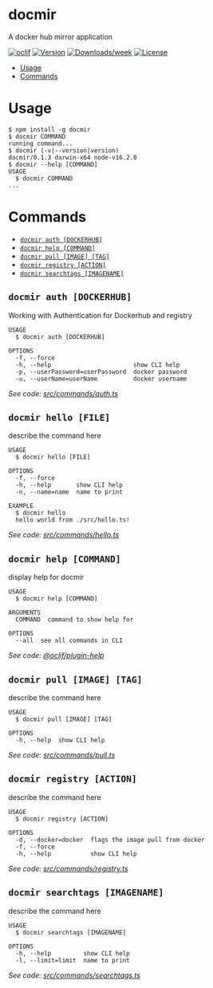 docmir
======

A docker hub mirror application

[![oclif](https://img.shields.io/badge/cli-oclif-brightgreen.svg)](https://oclif.io)
[![Version](https://img.shields.io/npm/v/docmir.svg)](https://npmjs.org/package/docmir)
[![Downloads/week](https://img.shields.io/npm/dw/docmir.svg)](https://npmjs.org/package/docmir)
[![License](https://img.shields.io/npm/l/docmir.svg)](https://github.com/CaliFOSS/docker-mirror/blob/master/package.json)

<!-- toc -->
* [Usage](#usage)
* [Commands](#commands)
<!-- tocstop -->
# Usage
<!-- usage -->
```sh-session
$ npm install -g docmir
$ docmir COMMAND
running command...
$ docmir (-v|--version|version)
docmir/0.1.3 darwin-x64 node-v16.2.0
$ docmir --help [COMMAND]
USAGE
  $ docmir COMMAND
...
```
<!-- usagestop -->
# Commands
<!-- commands -->
* [`docmir auth [DOCKERHUB]`](#docmir-auth-dockerhub)
* [`docmir help [COMMAND]`](#docmir-help-command)
* [`docmir pull [IMAGE] [TAG]`](#docmir-pull-image-tag)
* [`docmir registry [ACTION]`](#docmir-registry-action)
* [`docmir searchtags [IMAGENAME]`](#docmir-searchtags-imagename)

## `docmir auth [DOCKERHUB]`

Working with Authentication for Dockerhub and registry

```
USAGE
  $ docmir auth [DOCKERHUB]

OPTIONS
  -f, --force
  -h, --help                       show CLI help
  -p, --userPassword=userPassword  docker password
  -u, --userName=userName          docker username
```

_See code: [src/commands/auth.ts](https://github.com/CaliFOSS/docker-mirror/blob/v0.1.3/src/commands/auth.ts)_

## `docmir hello [FILE]`

describe the command here

```
USAGE
  $ docmir hello [FILE]

OPTIONS
  -f, --force
  -h, --help       show CLI help
  -n, --name=name  name to print

EXAMPLE
  $ docmir hello
  hello world from ./src/hello.ts!
```

_See code: [src/commands/hello.ts](https://github.com/CaliFOSS/docker-mirror/blob/v0.1.3/src/commands/hello.ts)_

## `docmir help [COMMAND]`

display help for docmir

```
USAGE
  $ docmir help [COMMAND]

ARGUMENTS
  COMMAND  command to show help for

OPTIONS
  --all  see all commands in CLI
```

_See code: [@oclif/plugin-help](https://github.com/oclif/plugin-help/blob/v3.2.2/src/commands/help.ts)_

## `docmir pull [IMAGE] [TAG]`

describe the command here

```
USAGE
  $ docmir pull [IMAGE] [TAG]

OPTIONS
  -h, --help  show CLI help
```

_See code: [src/commands/pull.ts](https://github.com/CaliFOSS/docker-mirror/blob/v0.1.3/src/commands/pull.ts)_

## `docmir registry [ACTION]`

describe the command here

```
USAGE
  $ docmir registry [ACTION]

OPTIONS
  -d, --docker=docker  flags the image pull from docker
  -f, --force
  -h, --help           show CLI help
```

_See code: [src/commands/registry.ts](https://github.com/CaliFOSS/docker-mirror/blob/v0.1.3/src/commands/registry.ts)_

## `docmir searchtags [IMAGENAME]`

describe the command here

```
USAGE
  $ docmir searchtags [IMAGENAME]

OPTIONS
  -h, --help         show CLI help
  -l, --limit=limit  name to print
```

_See code: [src/commands/searchtags.ts](https://github.com/CaliFOSS/docker-mirror/blob/v0.1.3/src/commands/searchtags.ts)_
<!-- commandsstop -->
